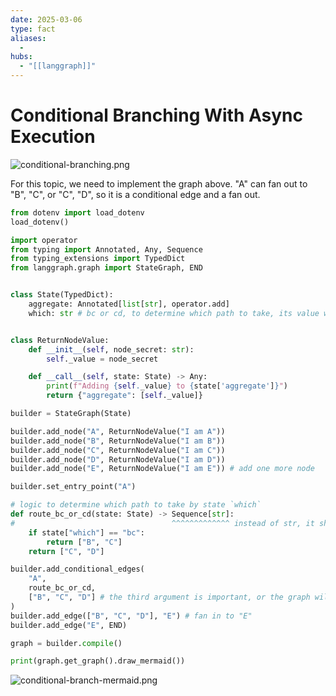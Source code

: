 ```yaml
---
date: 2025-03-06
type: fact
aliases:
  -
hubs:
  - "[[langgraph]]"
---
```


# Conditional Branching With Async Execution

![conditional-branching.png](../assets/imgs/conditional-branching.png)

For this topic, we need to implement the graph above. "A" can fan out to "B", "C", or "C", "D", so it is a conditional edge and a fan out.

```py
from dotenv import load_dotenv
load_dotenv()

import operator
from typing import Annotated, Any, Sequence
from typing_extensions import TypedDict
from langgraph.graph import StateGraph, END


class State(TypedDict):
    aggregate: Annotated[list[str], operator.add]
    which: str # bc or cd, to determine which path to take, its value will be passed when invoking the graph


class ReturnNodeValue:
    def __init__(self, node_secret: str):
        self._value = node_secret

    def __call__(self, state: State) -> Any:
        print(f"Adding {self._value} to {state['aggregate']}")
        return {"aggregate": [self._value]}

builder = StateGraph(State)

builder.add_node("A", ReturnNodeValue("I am A"))
builder.add_node("B", ReturnNodeValue("I am B"))
builder.add_node("C", ReturnNodeValue("I am C"))
builder.add_node("D", ReturnNodeValue("I am D"))
builder.add_node("E", ReturnNodeValue("I am E")) # add one more node 

builder.set_entry_point("A")

# logic to determine which path to take by state `which`
def route_bc_or_cd(state: State) -> Sequence[str]:
#                                   ^^^^^^^^^^^^^ instead of str, it should be Sequence[str] because it's a fan out
    if state["which"] == "bc":
        return ["B", "C"]
    return ["C", "D"]

builder.add_conditional_edges(
    "A",
    route_bc_or_cd,
    ["B", "C", "D"] # the third argument is important, or the graph will connect "A" to all nodes when it's a fan out logic
)
builder.add_edge(["B", "C", "D"], "E") # fan in to "E"
builder.add_edge("E", END)

graph = builder.compile()

print(graph.get_graph().draw_mermaid())

```
![conditional-branch-mermaid.png](../assets/imgs/conditional-branch-mermaid.png)


